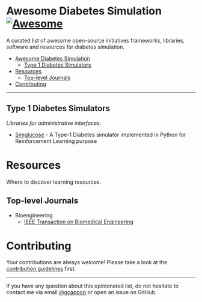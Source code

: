 # Awesome Diabetes Simulation [![Awesome](https://cdn.rawgit.com/sindresorhus/awesome/d7305f38d29fed78fa85652e3a63e154dd8e8829/media/badge.svg)](https://github.com/sindresorhus/awesome)

A curated list of awesome open-source initiatives frameworks, libraries, software and resources for diabetes simulation.

- [Awesome Diabetes Simulation](#awesome-diabetes-simulation)
    - [Type 1 Diabetes Simulators](#t1d-simulators)
- [Resources](#resources)
    - [Top-level Journals](#top-level-journals)
- [Contributing](#contributing)

---

## Type 1 Diabetes Simulators

*Libraries for administrative interfaces.*

* [Simglucose](https://github.com/jxx123/simglucose) - A Type-1 Diabetes simulator implemented in Python for Reinforcement Learning purpose

# Resources

Where to discover learning resources.

## Top-level Journals

* Bioengineering
    * [IEEE Transaction on Biomedical Engineering](https://www.embs.org/tbme/)

# Contributing

Your contributions are always welcome! Please take a look at the [contribution guidelines](https://github.com/gcappon/awesome-diabetes-simulation/blob/master/CONTRIBUTING.md) first.

- - -

If you have any question about this opinionated list, do not hesitate to contact me via email [@gcappon](giacomo.cappon@unipd.it) or open an issue on GitHub.
